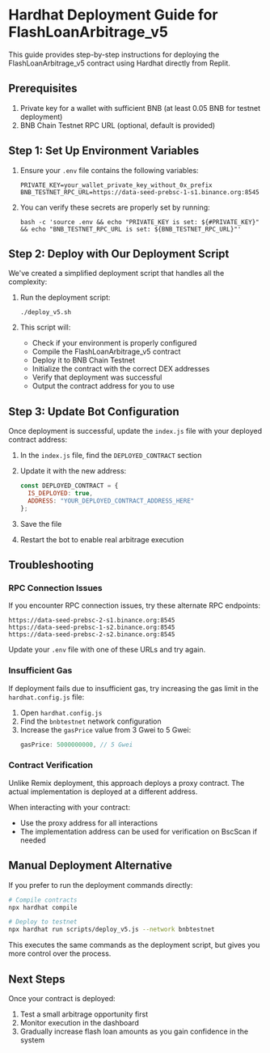 # Hardhat Deployment Guide for FlashLoanArbitrage_v5

This guide provides step-by-step instructions for deploying the FlashLoanArbitrage_v5 contract using Hardhat directly from Replit.

## Prerequisites

1. Private key for a wallet with sufficient BNB (at least 0.05 BNB for testnet deployment)
2. BNB Chain Testnet RPC URL (optional, default is provided)

## Step 1: Set Up Environment Variables

1. Ensure your `.env` file contains the following variables:
   ```
   PRIVATE_KEY=your_wallet_private_key_without_0x_prefix
   BNB_TESTNET_RPC_URL=https://data-seed-prebsc-1-s1.binance.org:8545
   ```

2. You can verify these secrets are properly set by running:
   ```
   bash -c 'source .env && echo "PRIVATE_KEY is set: ${#PRIVATE_KEY}" && echo "BNB_TESTNET_RPC_URL is set: ${BNB_TESTNET_RPC_URL}"'
   ```

## Step 2: Deploy with Our Deployment Script

We've created a simplified deployment script that handles all the complexity:

1. Run the deployment script:
   ```
   ./deploy_v5.sh
   ```

2. This script will:
   - Check if your environment is properly configured
   - Compile the FlashLoanArbitrage_v5 contract
   - Deploy it to BNB Chain Testnet
   - Initialize the contract with the correct DEX addresses
   - Verify that deployment was successful
   - Output the contract address for you to use

## Step 3: Update Bot Configuration

Once deployment is successful, update the `index.js` file with your deployed contract address:

1. In the `index.js` file, find the `DEPLOYED_CONTRACT` section
2. Update it with the new address:
   ```javascript
   const DEPLOYED_CONTRACT = {
     IS_DEPLOYED: true,
     ADDRESS: "YOUR_DEPLOYED_CONTRACT_ADDRESS_HERE"
   };
   ```

3. Save the file
4. Restart the bot to enable real arbitrage execution

## Troubleshooting

### RPC Connection Issues

If you encounter RPC connection issues, try these alternate RPC endpoints:

```
https://data-seed-prebsc-2-s1.binance.org:8545
https://data-seed-prebsc-1-s2.binance.org:8545
https://data-seed-prebsc-2-s2.binance.org:8545
```

Update your `.env` file with one of these URLs and try again.

### Insufficient Gas

If deployment fails due to insufficient gas, try increasing the gas limit in the `hardhat.config.js` file:

1. Open `hardhat.config.js`
2. Find the `bnbtestnet` network configuration
3. Increase the `gasPrice` value from 3 Gwei to 5 Gwei:
   ```javascript
   gasPrice: 5000000000, // 5 Gwei
   ```

### Contract Verification

Unlike Remix deployment, this approach deploys a proxy contract. The actual implementation is deployed at a different address.

When interacting with your contract:
- Use the proxy address for all interactions
- The implementation address can be used for verification on BscScan if needed

## Manual Deployment Alternative

If you prefer to run the deployment commands directly:

```bash
# Compile contracts
npx hardhat compile

# Deploy to testnet
npx hardhat run scripts/deploy_v5.js --network bnbtestnet
```

This executes the same commands as the deployment script, but gives you more control over the process.

## Next Steps

Once your contract is deployed:

1. Test a small arbitrage opportunity first
2. Monitor execution in the dashboard
3. Gradually increase flash loan amounts as you gain confidence in the system